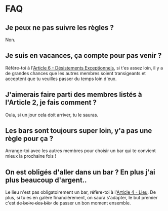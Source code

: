 # FAQ

## Je peux ne pas suivre les règles ?

Non.

## Je suis en vacances, ça compte pour pas venir ?

Réfère-toi à l'[Article 6 - Désistements Exceptionnels](./regles.md#article-6---désistements-exceptionnels), si t'es assez loin, il y a de grandes chances que les autres membres soient transigeants et acceptent que tu veuilles passer du temps loin d'eux.

## J'aimerais faire parti des membres listés à l'Article 2, je fais comment ?

Oula, si un jour cela doit arriver, tu le sauras.

## Les bars sont toujours super loin, y'a pas une règle pour ça ?

Arrange-toi avec les autres membres pour choisir un bar qui te convient mieux la prochaine fois !

## On est obligés d'aller dans un bar ? En plus j'ai plus beaucoup d'argent..

Le lieu n'est pas obligatoirement un bar, réfère-toi à l'[Article 4 - Lieu](./regles.md#article-4---lieu). De plus, si tu es en galère financièrement, on saura s'adapter, le but premier c'est ~~de boire des bièr~~ de passer un bon moment ensemble.
